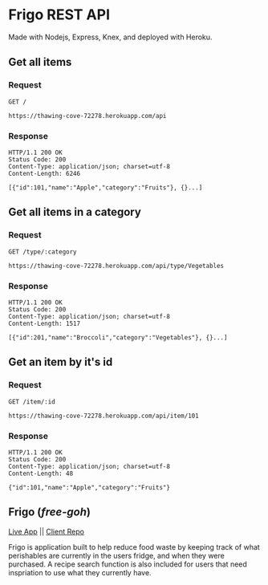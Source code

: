 # Frigo REST API
 
Made with Nodejs, Express, Knex, and deployed with Heroku.

## Get all items

### Request

`GET /`

    https://thawing-cove-72278.herokuapp.com/api

### Response   

    HTTP/1.1 200 OK
    Status Code: 200
    Content-Type: application/json; charset=utf-8
    Content-Length: 6246

    [{"id":101,"name":"Apple","category":"Fruits"}, {}...]


## Get all items in a category

### Request

`GET /type/:category`

    https://thawing-cove-72278.herokuapp.com/api/type/Vegetables

### Response

    HTTP/1.1 200 OK
    Status Code: 200
    Content-Type: application/json; charset=utf-8
    Content-Length: 1517

    [{"id":201,"name":"Broccoli","category":"Vegetables"}, {}...]


## Get an item by it's id

### Request

`GET /item/:id`

    https://thawing-cove-72278.herokuapp.com/api/item/101

### Response

    HTTP/1.1 200 OK
    Status Code: 200
    Content-Type: application/json; charset=utf-8
    Content-Length: 48

    {"id":101,"name":"Apple","category":"Fruits"}



## Frigo (*free-goh*)

[Live App](https://frigo-food.vercel.app) || [Client Repo](https://github.com/acheckler/frigo)

Frigo is application built to help reduce food waste by keeping track of what perishables are currently in the users fridge, and when they were purchased. 
A recipe search function is also included for users that need inspriation to use what they currently have.

